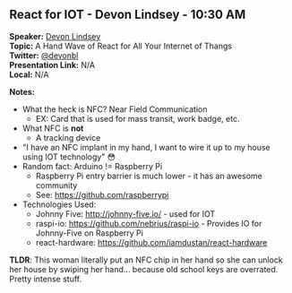 ## React for IOT - Devon Lindsey - 10:30 AM
**Speaker:** [Devon Lindsey](https://github.com/devonbl) <br>
**Topic:** A Hand Wave of React for All Your Internet of Thangs <br>
**Twitter:** [@devonbl](https://twitter.com/devonbl) <br>
**Presentation Link:** N/A <br>
**Local:** N/A <br>

**Notes:**
- What the heck is NFC? Near Field Communication
    + EX: Card that is used for mass transit, work badge, etc.
- What NFC is **not**
    + A tracking device
- "I have an NFC implant in my hand, I want to wire it up to my house using IOT technology" 😳
- Random fact: Arduino != Raspberry Pi
    + Raspberry Pi entry barrier is much lower - it has an awesome community
    + See: https://github.com/raspberrypi
- Technologies Used:
    + Johnny Five: http://johnny-five.io/ - used for IOT
    + raspi-io: https://github.com/nebrius/raspi-io - Provides IO for Johnny-Five on Raspberry Pi
    + react-hardware: https://github.com/iamdustan/react-hardware

**TLDR**: This woman literally put an NFC chip in her hand so she can unlock her house by swiping her hand... because old school keys are overrated. Pretty intense stuff.